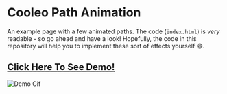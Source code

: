 # Cooleo Path Animation

An example page with a few animated paths. The code (`index.html`) is *very*
readable - so go ahead and have a look! Hopefully, the code in this repository
will help you to implement these sort of effects yourself :smile:.

## [Click Here To See Demo!](https://cemrajc.github.io/d3-path-animation-example)

![Demo Gif](http://i.imgur.com/kU6Ha96.gif)
